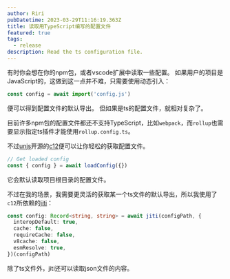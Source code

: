 ```yaml
---
author: Riri
pubDatetime: 2023-03-29T11:16:19.363Z
title: 读取用TypeScript编写的配置文件
featured: true
tags:
  - release
description: Read the ts configuration file.
---
```


有时你会想在你的npm包，或者vscode扩展中读取一些配置。
如果用户的项目是JavaScript的，这做到这一点并不难，只需要使用动态引入：
```ts
const config = await import('config.js')
```
便可以得到配置文件的默认导出。
但如果是ts的配置文件，就相对复杂了。

目前许多npm包的配置文件都还不支持TypeScript，比如`webpack`，而`rollup`也需要显示指定ts插件才能使用`rollup.config.ts`。

不过[unjs](https://github.com/unjs)开源的[c12](https://github.com/unjs/c12)便可以让你轻松的获取配置文件。
```ts
// Get loaded config
const { config } = await loadConfig({})
```

它会默认读取项目根目录的配置文件。

不过在我的场景，我需要更灵活的获取某一个ts文件的默认导出，所以我使用了`c12`所依赖的[jiti](https://github.com/unjs/jiti)：
```ts
const config: Record<string, string> = await jiti(configPath, {
  interopDefault: true,
  cache: false,
  requireCache: false,
  v8cache: false,
  esmResolve: true,
})(configPath)
```
除了ts文件外，jiti还可以读取json文件的内容。
